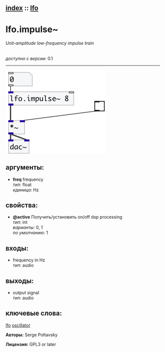 [index](index.html) :: [lfo](category_lfo.html)
---

# lfo.impulse~

###### Unit-amplitude low-frequency impulse train

*доступно с версии:* 0.1

---




[![example](../examples/img/lfo.impulse~.jpg)](../examples/pd/lfo.impulse~.pd)



## аргументы:

* **freq**
frequency<br>
_тип:_ float<br>
_единица:_ Hz<br>





## свойства:

* **@active** 
Получить/установить on/off dsp processing<br>
_тип:_ int<br>
_варианты:_ 0, 1<br>
_по умолчанию:_ 1<br>



## входы:

* frequency in Hz<br>
_тип:_ audio



## выходы:

* output signal<br>
_тип:_ audio



## ключевые слова:

[lfo](keywords/lfo.html)
[oscillator](keywords/oscillator.html)






**Авторы:** Serge Poltavsky




**Лицензия:** GPL3 or later





